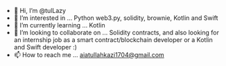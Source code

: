 - 👋 Hi, I’m @tulLazy 
- 👀 I’m interested in ... Python web3.py, solidity, brownie, Kotlin and Swift
- 🌱 I’m currently learning ... Kotlin
- 💞️ I’m looking to collaborate on ... Solidity contracts, and also looking for an internship job as a smart contract/blockchain developer or a Kotlin and Swift developer :) 
- 📫 How to reach me ... aiatullahkazi1704@gmail.com

<!---
tulLazy/tulLazy is a ✨ special ✨ repository because its `README.md` (this file) appears on your GitHub profile.
You can click the Preview link to take a look at your changes.
--->
